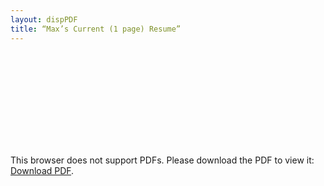 ```yaml
---
layout: dispPDF
title: “Max’s Current (1 page) Resume”
---
```


<object data="images/PDFs/CapstonePoster.pdf" type="application/pdf" width="900px" height="890px">
    <embed src="images/PDFs/CapstonePoster.pdf">
        <p>This browser does not support PDFs. Please download the PDF to view it: <a href="images/PDFs/CapstonePoster.pdf">Download PDF</a>.</p>
    </embed>
</object>

